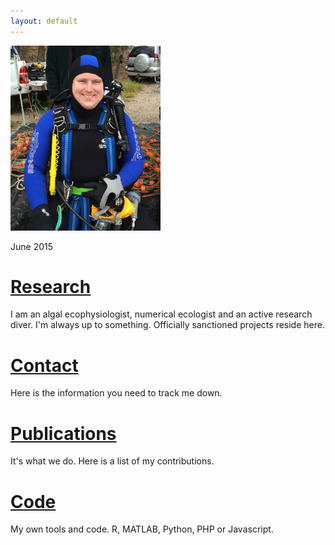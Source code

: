```yaml
---
layout: default
---
```


<div class="card float-sm-right mx-2" style="max-width: 15rem;">
  <img class="card-img-top" src="/images/mug_shot.jpg" alt="June 2015">
  <div class="card-body">
    <p class="card-text text-center">June 2015</p>
  </div>
</div>

# [Research](/research/)

I am an algal ecophysiologist, numerical ecologist and an active research diver.  I'm always up to something. Officially sanctioned projects reside here.

# [Contact](/contact)
Here is the information you need to track me down.

# [Publications](/publications/)
It's what we do. Here is a list of my contributions.  

# [Code](/code/)
My own tools and code. R, MATLAB, Python, PHP or Javascript.
